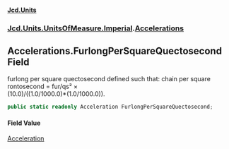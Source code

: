 #### [Jcd.Units](index.md 'index')
### [Jcd.Units.UnitsOfMeasure.Imperial](Jcd.Units.UnitsOfMeasure.Imperial.md 'Jcd.Units.UnitsOfMeasure.Imperial').[Accelerations](Accelerations.md 'Jcd.Units.UnitsOfMeasure.Imperial.Accelerations')

## Accelerations.FurlongPerSquareQuectosecond Field

furlong per square quectosecond defined such that: chain per square rontosecond = fur/qs² ×  
(10.0)/((1.0/1000.0)*(1.0/1000.0)).

```csharp
public static readonly Acceleration FurlongPerSquareQuectosecond;
```

#### Field Value
[Acceleration](Acceleration.md 'Jcd.Units.UnitTypes.Acceleration')